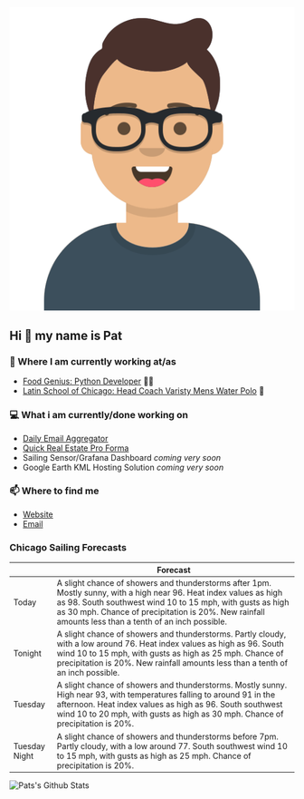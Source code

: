 [![Social banner for p-j-falconer](https://raw.githubusercontent.com/P-J-FALCONER/P-J-FALCONER/master/assets/avataaars.svg)](https://patfalconer.com/)
## Hi :wave: my name is Pat

### 💼 Where I am currently working at/as
- [Food Genius: Python Developer](https://getfoodgenius.com/) 🍔🐍
- [Latin School of Chicago: Head Coach Varisty Mens Water Polo](https://www.latinschool.org/) 🤽


### 💻 What i am currently/done working on
 - [Daily Email Aggregator](https://github.com/P-J-FALCONER/dott_daily_mail)
 - [Quick Real Estate Pro Forma](https://github.com/P-J-FALCONER/henry)
 - Sailing Sensor/Grafana Dashboard *coming very soon*
 - Google Earth KML Hosting Solution *coming very soon*

### 📫 Where to find me
 - [Website](https://patfalconer.com/)
 - [Email](mailto:patrick.j.falconer@gmail.com)


### Chicago Sailing Forecasts
|   | Forecast  |
|---|---|
| Today | A slight chance of showers and thunderstorms after 1pm. Mostly sunny, with a high near 96. Heat index values as high as 98. South southwest wind 10 to 15 mph, with gusts as high as 30 mph. Chance of precipitation is 20%. New rainfall amounts less than a tenth of an inch possible. |
| Tonight | A slight chance of showers and thunderstorms. Partly cloudy, with a low around 76. Heat index values as high as 96. South wind 10 to 15 mph, with gusts as high as 25 mph. Chance of precipitation is 20%. New rainfall amounts less than a tenth of an inch possible. |
| Tuesday | A slight chance of showers and thunderstorms. Mostly sunny. High near 93, with temperatures falling to around 91 in the afternoon. Heat index values as high as 96. South southwest wind 10 to 20 mph, with gusts as high as 30 mph. Chance of precipitation is 20%. |
| Tuesday Night | A slight chance of showers and thunderstorms before 7pm. Partly cloudy, with a low around 77. South southwest wind 10 to 15 mph, with gusts as high as 25 mph. Chance of precipitation is 20%. |

![Pats's Github Stats](https://github-readme-stats.vercel.app/api?username=p-j-falconer&show_icons=true&theme=radical)
